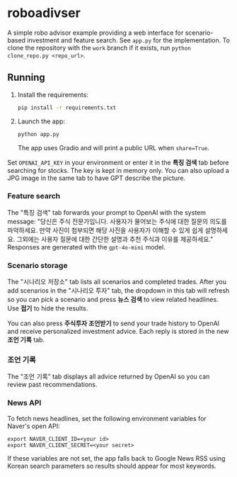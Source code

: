 # roboadivser

A simple robo advisor example providing a web interface for scenario-based investment and feature search. See `app.py` for the implementation. To clone the repository with the `work` branch if it exists, run `python clone_repo.py <repo_url>`.

## Running
1. Install the requirements:
   ```bash
   pip install -r requirements.txt
   ```
2. Launch the app:
   ```bash
   python app.py
   ```
   The app uses Gradio and will print a public URL when `share=True`.

Set `OPENAI_API_KEY` in your environment or enter it in the **특징 검색** tab
before searching for stocks. The key is kept in memory only.
You can also upload a JPG image in the same tab to have GPT describe the
picture.

### Feature search
The "특징 검색" tab forwards your prompt to OpenAI with the system message:
"당신은 주식 전문가입니다. 사용자가 물어보는 주식에 대한 질문의 의도를 파악하세요. 만약 사진이 첨부되면 해당 사진을 사용자가 이해할 수 있게 쉽게 설명하세요. 그외에는 사용자 질문에 대한 간단한 설명과 추천 주식과 이유를 제공하세요." Responses are generated with the `gpt-4o-mini` model.

### Scenario storage
The "시나리오 저장소" tab lists all scenarios and completed trades. After you add scenarios in the "시나리오 투자" tab, the dropdown in this tab will refresh so you can pick a scenario and press **뉴스 검색** to view related headlines. Use **접기** to hide the results.

You can also press **주식투자 조언받기** to send your trade history to OpenAI and receive personalized investment advice. Each reply is stored in the new **조언 기록** tab.

### 조언 기록
The "조언 기록" tab displays all advice returned by OpenAI so you can review past recommendations.

### News API
To fetch news headlines, set the following environment variables for Naver's open API:

```
export NAVER_CLIENT_ID=<your id>
export NAVER_CLIENT_SECRET=<your secret>
```
If these variables are not set, the app falls back to Google News RSS using Korean search parameters so results should appear for most keywords.
